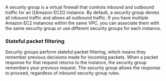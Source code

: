 A security group is a virtual firewall that controls inbound and outbound traffic for an [[Amazon EC2]] instance. By default, a security group denies all inbound traffic and allows all outbound traffic. If you have multiple Amazon EC2 instances within the same VPC, you can associate them with the same security group or use different security groups for each instance.

### Stateful packet filtering
Security groups perform stateful packet filtering, which means they remember previous decisions made for incoming packets. When a packet response for that request returns to the instance, the security group remembers your previous request. The security group allows the response to proceed, regardless of inbound security group rules.